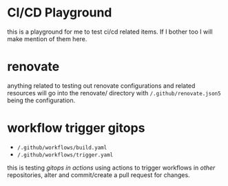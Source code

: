 # CI/CD Playground

this is a playground for me to test ci/cd related items.
If I bother too I will make mention of them here.

# renovate

anything related to testing out renovate configurations and
related resources will go into the renovate/ directory with
`/.github/renovate.json5` being the configuration.

# workflow trigger gitops

* `/.github/workflows/build.yaml`
* `/.github/workflows/trigger.yaml`

this is testing _gitops in actions_ using actions to trigger
workflows in _other_ repositories, alter and commit/create
a pull request for changes.
